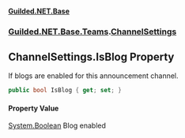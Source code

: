 
#### [Guilded.NET.Base](index 'index')
### [Guilded.NET.Base.Teams](index#Guilded_NET_Base_Teams 'Guilded.NET.Base.Teams').[ChannelSettings](ChannelSettings 'Guilded.NET.Base.Teams.ChannelSettings')
## ChannelSettings.IsBlog Property
If blogs are enabled for this announcement channel.  
```csharp
public bool IsBlog { get; set; }
```

#### Property Value
[System.Boolean](https://docs.microsoft.com/en-us/dotnet/api/System.Boolean 'System.Boolean')
Blog enabled
